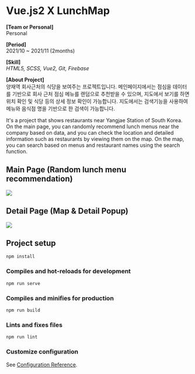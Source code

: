 # Vue.js2 X LunchMap

**[Team or Personal]**  
Personal  

**[Period]**  
2021/10 ~ 2021/11 (2months)  

**[Skill]**  
*HTML5, SCSS, Vue2, Git, Firebase*  

**[About Project]**  
양재역 회사근처의 식당을 보여주는 프로젝트입니다. 메인페이지에서는 점심을 데이터를 기반으로 회사 근처 점심 메뉴를 랜덤으로 추천받을 수 있으며, 지도에서 보기를 하면 위치 확인 및 식당 등의 상세 정보 확인이 가능합니다. 지도에서는 검색기능을 사용하여 메뉴와 음식점 명을 기반으로 한 검색이 가능합니다.  

It's a project that shows restaurants near Yangjae Station of South Korea. On the main page, you can randomly recommend lunch menus near the company based on data, and you can check the location and detailed information such as restaurants by viewing them on the map. On the map, you can search based on menus and restaurant names using the search function.

## Main Page (Random lunch menu recommendation)
<img src="https://user-images.githubusercontent.com/48752087/198869399-21652ecb-68f5-4950-b879-1df38c3f8b08.png">

## Detail Page (Map & Detail Popup)
<img src="https://user-images.githubusercontent.com/48752087/198869401-f266a6f5-6ee5-4441-9962-d95cd201b749.png">


## Project setup
```
npm install
```

### Compiles and hot-reloads for development
```
npm run serve
```

### Compiles and minifies for production
```
npm run build
```

### Lints and fixes files
```
npm run lint
```

### Customize configuration
See [Configuration Reference](https://cli.vuejs.org/config/).
